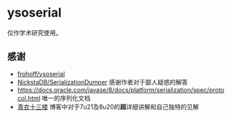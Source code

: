 # ysoserial

仅作学术研究使用。

## 感谢
* [frohoff/ysoserial](https://github.com/frohoff/ysoserial)
* [NickstaDB/SerializationDumper](https://github.com/NickstaDB/SerializationDumper) 感谢作者对于鄙人疑惑的解答
* https://docs.oracle.com/javase/8/docs/platform/serialization/spec/protocol.html 唯一的序列化文档
* [青衣十三楼](http://scz.617.cn:8) 博客中对于7u21及8u20的**超**详细讲解和自己独特的见解
